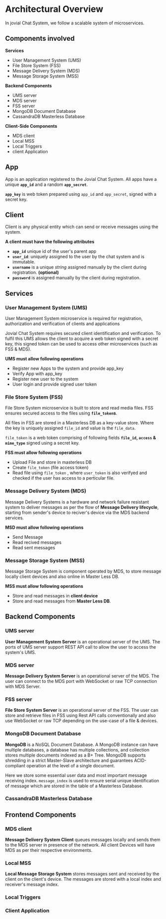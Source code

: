 # Architectural Overview
In jovial Chat System, we follow a scalable system of microservices. 

## Components involved

**Services**

 - User Management System (UMS)
 - File Store System (FSS)
 - Message Delivery System (MDS)
 - Message Storage System (MSS)

**Backend Components**

 - UMS server
 - MDS server
 - FSS server
 - MongoDB Document Database
 - CassandraDB Masterless Database

**Client-Side Components**

 - MDS client
 - Local MSS
 - Local Triggers
 - client Application
 
## App
App is an application registered to the Jovial Chat System. All apps have a unique **`app_id`** and a random **`app_secret`**.

**`app_key`** is web token prepared using `app_id` and `app_secret`, signed with a secret key.

## Client
Client is any physical entity which can send or receive messages using the system.

 **A client must have the following attributes**
 
 - **`app_id`** unique id of the user's parent app
 - **`user_id`**: uniquely assigned to the user by the chat system and is immutable.
 - **`username`** is a unique *string* assigned manually by the client during registration. **(optional)**
 - **`password`** is assigned manually by the client during registration.

## Services

### User Management System (UMS)

User Management System microservice is required for registration, authorization and verification of clients and applications

Jovial Chat System requires secured client identification and verification. To fulfil this UMS allows the client to acquire a web token signed with a secret key, this signed token can be used to access other microservices (such as FSS & MDS).

 **UMS must allow following operations**

 - Register new Apps to the system and provide app_key
 - Verify App with app_key
 - Register new user to the system
 - User login and provide signed user token

### File Store System (FSS)

File Store System microservice is built to store and read media files.
FSS ensures secured access to the files using **`file_token`s**. 

All files in FSS are stored in a Masterless DB as a key-value store. Where the key is uniquely assigned `file_id` and value is the `file_data`.

`file_token` is a web token comprising of following fields **`file_id`, `access` & `mime_type`** signed using a secret key.

 **FSS must allow following operations**

 - Upload File and store in masterless DB
 - Create `file_token` (file access token) 
 - Read file using `file_token` , where `user_token` is also verifyed and checked if the user has access to a perticular file.


### Message Delivery System (MDS)

Message Delivery Systems is a hardware and network failure resistant system to deliver messages as per the flow of **Message Delivery lifecycle**, starting from sender's device to reciver's device via the MDS backend services.

 **MSD must allow following operations**

 - Send Message
 - Read recived messages
 - Read sent messages

### Message Storage System (MSS)

Message Storage System is component operated by MDS, to store message locally client devices and also online in Master Less DB.

 **MSS must allow following operations**

 - Store and read messages in **client device**
 - Store and read messages from **Master Less DB**.


## Backend Components

### UMS server

**User Management System Server** is an operational server of the UMS. The ports of UMS server support REST API call to allow the user to access the system's UMS.

### MDS server

**Message Delivery System Server** is an operational server of the MDS. The user can connect to the MDS port with WebSocket or raw TCP connection with MDS Server.

### FSS server

**File Store System Server** is an operational server of the FSS. The user can store and retrieve files in FSS using Rest API calls conventionally and also use WebSocket or raw TCP depending on the use-case of a file & devices.

### MongoDB Document Database

**MongoDB** is a NoSQL Document Database. A MongoDB instance can have multiple databases, a database has multiple collections, and collection stores multiple documents indexed as a B+ Tree.
MongoDB supports shredding in a strict Master-Slave architecture and guarantees ACID-compliant operation at the level of a single document.

Here we store some essential user data and most important message receiving index. `message_index` is used to ensure serial unique identification of message which are stored in the table of a Masterless Database.

### CassandraDB Masterless Database


## Frontend Components

### MDS client
**Message Delivery System Client** queues messages locally and sends them to the MDS server in presence of the network. All client Devices will have MDS as per their respective environments.

### Local MSS
**Local Message Storage System** stores messages sent and received by the client on the client's device. The messages are stored with a local index and receiver's message index.

### Local Triggers
### Client Application
